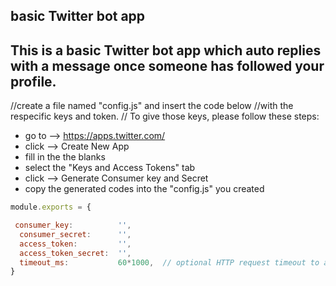 
basic Twitter bot app
------------------------------------------
This is a basic Twitter bot app
which **auto replies** with a message once someone has followed your profile.
------------------------------------------


//create a file named "config.js" and insert the code below
//with the respecific keys and token. 
// To give those keys, please follow these steps:


* go to --> https://apps.twitter.com/
* click --> Create New App
* fill in the  the blanks
* select the "Keys and Access Tokens" tab
* click --> Generate Consumer key and Secret
* copy the generated codes into the "config.js" you created

```javascript
module.exports = {

 consumer_key:          '',
  consumer_secret:      '',
  access_token:         '',
  access_token_secret:  '',
  timeout_ms:           60*1000,  // optional HTTP request timeout to apply to all requests.
}
```
